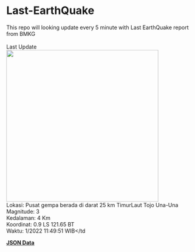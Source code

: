 # Last-EarthQuake
This repo will looking update every 5 minute with Last EarthQuake report from BMKG
<br>
<br>
Last Update
<br>
<img src="https://ews.bmkg.go.id/TEWS/data/20221123114951.mmi.jpg" width="400"/>
<br>
Lokasi: Pusat gempa berada di darat 25 km TimurLaut Tojo Una-Una <br>
Magnitude: 3 <br>
Kedalaman: 4 Km <br>
Koordinat: 0.9 LS 121.65 BT <br>
Waktu: 1/2022 11:49:51 WIB</td <br>

<a href="./data/data.json">**JSON Data**</a>
